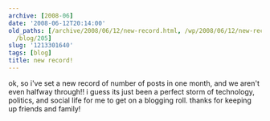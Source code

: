 ```yaml
---
archive: [2008-06]
date: '2008-06-12T20:14:00'
old_paths: [/archive/2008/06/12/new-record.html, /wp/2008/06/12/new-record/, /2008/06/12/new-record/,
  /blog/205]
slug: '1213301640'
tags: [blog]
title: new record!
---
```


ok, so i've set a new record of number of posts in one month, and we
aren't even halfway through!! i guess its just been a perfect storm of
technology, politics, and social life for me to get on a blogging roll.
thanks for keeping up friends and family!

